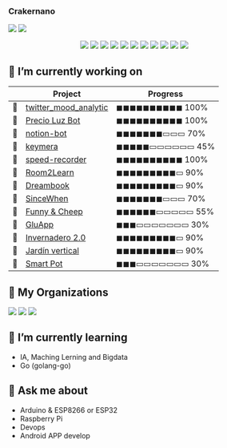 ### Crakernano

<!--
**crakernano/crakernano** is a ✨ _special_ ✨ repository because its `README.md` (this file) appears on your GitHub profile.

Here are some ideas to get you started:

- 🔭 I’m currently working on ...
- 🌱 I’m currently learning ...
- 👯 I’m looking to collaborate on ...
- 🤔 I’m looking for help with ...
- 💬 Ask me about ...
- 📫 How to reach me: ...
- 😄 Pronouns: ...
- ⚡ Fun fact: ...
-->
<!--<img src="https://gitlang.mrmarble.dev/crakernano?format=svg">-->
  <p align = "left">
    <img src="https://github-readme-stats.vercel.app/api?username=crakernano&show_icons=true&theme=highcontrast&line_height=27"> 
    <img src="https://github-readme-stats.vercel.app/api/top-langs/?username=crakernano&hide=css,html&theme=highcontrast&line_height=27">
  </p>

<p align = "center">
<img src="https://img.shields.io/badge/python%20-%2314354C.svg?&style=for-the-badge&logo=python&logoColor=yellow"/>
<img src="https://img.shields.io/badge/php%20-%2314354C.svg?&style=for-the-badge&logo=php&logoColor=777BB4"/>
<img src="https://img.shields.io/badge/-Javascript%20-%2314354C.svg?style=for-the-badge&logo=javascript&logoColor=yellow"/>
<img src="https://img.shields.io/badge/java%20-%2314354C.svg?&style=for-the-badge&logo=java&logoColor=red"/>
<img src="https://img.shields.io/badge/docker%20-%2314354C.svg?&style=for-the-badge&logo=docker&logoColor=white"/>
<img src="https://img.shields.io/badge/jenkis%20-%2314354C.svg?&style=for-the-badge&logo=jenkins&logoColor=black"/>
<img src="https://img.shields.io/badge/kubernetes%20-%2314354C.svg?&style=for-the-badge&logo=kubernetes&logoColor=white"/>
<img src="https://img.shields.io/badge/dart%20-%2314354C.svg?&style=for-the-badge&logo=dart&logoColor=white"/>
<img src="https://img.shields.io/badge/flutter%20-%2314354C.svg?&style=for-the-badge&logo=flutter&logoColor=white"/>  
<img src="https://img.shields.io/badge/react%20-%2314354C.svg?&style=for-the-badge&logo=react&logoColor=white"/>
<img src="https://img.shields.io/badge/go%20-%2314354C.svg?&style=for-the-badge&logo=go&logoColor=white"/>
</p>

## 🔭 I’m currently working on

|  | Project | Progress |
| -- | -- | -- |
| 🤖 | [twitter_mood_analytic](https://github.com/crakernano/twitter_mood_analytic/tree/front#readme) |  	◼◼◼◼◼◼◼◼◼◼ 100%  |
| 🤖 |[Precio Luz Bot](https://github.com/crakernano/precio-luz-bot)|  	◼◼◼◼◼◼◼◼◼◼ 100%  |
| 🤖 |[notion-bot](https://github.com/crakernano/notion-bot) | ◼◼◼◼◼◼◼▭▭▭ 70% |
| 🤖 |[keymera](https://github.com/crakernano/keymera)|◼◼◼◼◼▭▭▭▭▭▭ 45%|
| 🤖 |[speed-recorder](https://github.com/crakernano/speed-recorder)|  	◼◼◼◼◼◼◼◼◼◼ 100%  |
| 🤖 | [Room2Learn](https://nami-tech.es/?productos=room2learn-una-forma-diferente-de-aprender-y-divertirte) | 	◼◼◼◼◼◼◼◼◼▭ 90% |
| 🤖 | [Dreambook]() | 	◼◼◼◼◼◼◼◼◼▭ 90% |
| 🚧 | [SinceWhen](https://nami-tech.es/?productos=sincewhere-aplicaciones-alimentos-dinero) | ◼◼◼◼◼◼◼▭▭▭ 70% |
| 🚧 | [Funny & Cheep]() | ◼◼◼◼◼◼▭▭▭▭▭ 55% |
| 🚧 | [GluApp](https://nami-tech.es/?productos=gluapp) | ◼◼◼▭▭▭▭▭▭▭ 30% |
| 🌱 | [Invernadero 2.0](https://trastejant.github.io/projects/invernadero_2_0/) | 	◼◼◼◼◼◼◼◼◼▭ 90% |
| 🌱 | [Jardín vertical](https://trastejant.github.io/projects/invernadero_2_0/) | 	◼◼◼◼◼◼◼◼◼▭ 90% |
| 🚧 | [Smart Pot]() |	◼◼◼▭▭▭▭▭▭▭ 30%|

## 👯 My Organizations

<a href="https://github.com/NaMiTech"><img src="https://avatars.githubusercontent.com/u/46827481?s=64&v=4"></a>
<a href="https://github.com/Trastejant"><img src="https://avatars.githubusercontent.com/u/46757571?s=64&v=4"></a>
<a href="https://github.com/La-Codeteca"><img src="https://avatars.githubusercontent.com/u/91850306?s=64&v=4"></a>

## 🌱 I’m currently learning 

- IA, Maching Lerning and Bigdata
- Go (golang-go)

## 💬 Ask me about 

- Arduino & ESP8266 or ESP32
- Raspberry Pi
- Devops
- Android APP develop
